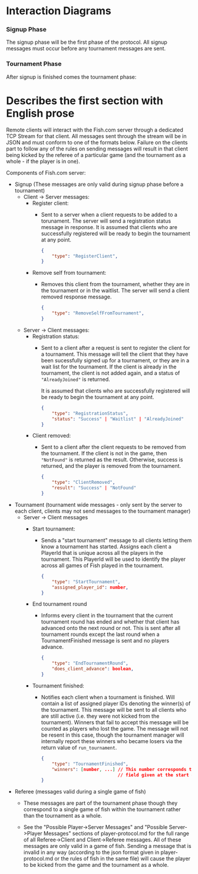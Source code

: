 
# Interaction Diagrams

### Signup Phase

The signup phase will be the first phase of the protocol. All signup messages must
occur before any tournament messages are sent.

### Tournament Phase

After signup is finished comes the tournament phase:

# Describes the first section with English prose

Remote clients will interact with the Fish.com server through a dedicated
TCP Stream for that client. All messages sent through the stream will be in
JSON and must conform to one of the formats below. Failure on the clients part
to follow any of the rules on sending messages will result in that client being
kicked by the referee of a particular game (and the tournament as a whole - if
the player is in one).

Components of Fish.com server:

- Signup (These messages are only valid during signup phase before a tournament)
    - Client -> Server messages:
        - Register client:
            - Sent to a server when a client requests to be added to a torunament.
              The server will send a registration status message in response. It is
              assumed that clients who are successfully registered will be ready to
              begin the tournament at any point.

              ```json
              {
                  "type": "RegisterClient",
              }

        - Remove self from tournament:
            - Removes this client from the tournament, whether they are in the tournament or
              in the waitlist. The server will send a client removed response message.

              ```json
              {
                  "type": "RemoveSelfFromTournament",
              }

    - Server -> Client messages:
        - Registration status:
            - Sent to a client after a request is sent to register the client
              for a tournament. This message will tell the client that they
              have been sucessfully signed up for a tournament, or they are in
              a wait list for the tournament. If the client is already in the
              tournament, the client is not added again, and a status of
              `"AlreadyJoined"` is returned.
              
              It is assumed that clients who are successfully registered will be
              ready to begin the tournament at any point.

              ```json
              {
                  "type": "RegistrationStatus",
                  "status": "Success" | "Waitlist" | "AlreadyJoined" 
              }

        - Client removed:
            - Sent to a client after the client requests to be removed from the tournament.
              If the client is not in the game, then `"NotFound"` is returned as the result.
              Otherwise, success is returned, and the player is removed from the tournament.

              ```json
              {
                  "type": "ClientRemoved",
                  "result": "Success" | "NotFound"
              }

- Tournament (tournament wide messages - only sent by the server to each client,
  clients may not send messages to the tournament manager)
  - Server -> Client messages
    - Start tournament:
      - Sends a "start tournament" message to all clients letting them know a
        tournament has started. Assigns each client a PlayerId that is unique
        across all the players in the tournament. This PlayerId will be used
        to identify the player across all games of Fish played in the tournament.

        ```json
        {
            "type": "StartTournament",
            "assigned_player_id": number,
        }
        ```

    - End tournament round
      - Informs every client in the tournament that the current tournament round
        has ended and whether that client has advanced onto the next round or not.
        This is sent after all tournament rounds except the last round when a
        TournamentFinished message is sent and no players advance.

        ```json
        {
            "type": "EndTournamentRound",
            "does_client_advance": boolean,
        }
        ```

    - Tournament finished:
        - Notifies each client when a tournament is finished. Will contain a list of assigned player
          IDs denoting the winner(s) of the tournament. This message will be sent to all clients who
          are still active (i.e. they were not kicked from the tournament). Winners that fail to accept
          this message will be counted as players who lost the game. The message will not be resent in
          this case, though the tournament manager will internally report these winners who became
          losers via the return value of `run_tournament`.

          ```json
          {
              "type": "TournamentFinished",
              "winners": [number, ...] // This number corresponds to the "assigned_player_id"
                                       // field given at the start of a tournament
          }

- Referee (messages valid during a single game of fish)
  - These messages are part of the tournament phase though they correspond to a single
    game of fish within the tournament rather than the tournament as a whole.

  - See the "Possible Player->Server Messages" and "Possible Server->Player Messages"
    sections of player-protocol.md for the full range of all
    Referee->Client and Client->Referee messages. All of these messages are only valid
    in a game of fish. Sending a message that is invalid in any way (according to the
    json format given in player-protocol.md or the rules of fish in the same file) will
    cause the player to be kicked from the game and the tournament as a whole.